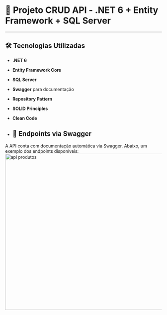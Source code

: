 # 🚀 Projeto CRUD API - .NET 6 + Entity Framework + SQL Server


---

## 🛠️ Tecnologias Utilizadas

- **.NET 6**
- **Entity Framework Core**
- **SQL Server**
- **Swagger** para documentação
- **Repository Pattern**
- **SOLID Principles**
- **Clean Code**

- ## 📸 Endpoints via Swagger

A API conta com documentação automática via Swagger. Abaixo, um exemplo dos endpoints disponíveis:
<img width="1343" height="502" alt="api produtos" src="https://github.com/user-attachments/assets/a5e5b15f-f821-468a-8098-66607f6b9e3f" />





